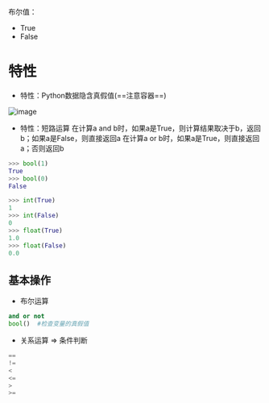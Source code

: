 布尔值：

- True
- False



# 特性

- 特性：Python数据隐含真假值(==注意容器==)

![image](https://cdn.nlark.com/yuque/0/2020/png/1136179/1591176558842-507e5715-cf44-4009-a986-fbaf72945b80.png)

- 特性：短路运算
  在计算a and b时，如果a是True，则计算结果取决于b，返回b；如果a是False，则直接返回a
  在计算a or b时，如果a是True，则直接返回a；否则返回b

```python
>>> bool(1)
True
>>> bool(0)
False

>>> int(True)
1
>>> int(False)
0
>>> float(True)
1.0
>>> float(False)
0.0
```





## 基本操作

- 布尔运算

```python
and or not
bool()  #检查变量的真假值
```

- 关系运算 => 条件判断

```python
==
!=
<
<=
>
>=
```

